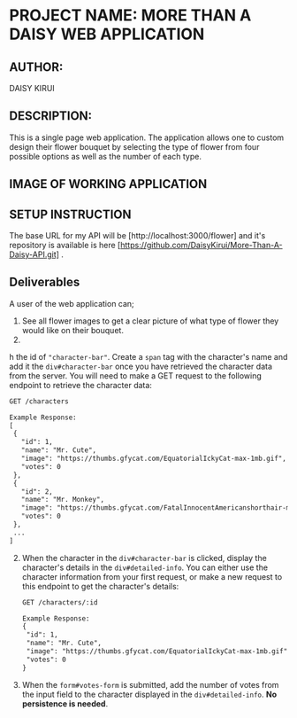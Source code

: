 # PROJECT NAME: MORE THAN A DAISY WEB APPLICATION

## AUTHOR:  
DAISY KIRUI

## DESCRIPTION:
This is a single page web application. The application allows one to custom design their flower bouquet by selecting the type of flower from four possible options as well as the number of each type. 

## IMAGE OF WORKING APPLICATION


## SETUP INSTRUCTION
The base URL for my API will be [http://localhost:3000/flower] and it's repository is available is here [https://github.com/DaisyKirui/More-Than-A-Daisy-API.git] .

## Deliverables
A user of the web application can;

1. See all flower images to get a clear picture of what type of flower they would like on their bouquet.
2. 

h the id of `"character-bar"`. Create
   a `span` tag with the character's name and add it the `div#character-bar`
   once you have retrieved the character data from the server. You will need to
   make a GET request to the following endpoint to retrieve the character data:

   ```txt
   GET /characters

   Example Response:
   [
    {
      "id": 1,
      "name": "Mr. Cute",
      "image": "https://thumbs.gfycat.com/EquatorialIckyCat-max-1mb.gif",
      "votes": 0
    },
    {
      "id": 2,
      "name": "Mr. Monkey",
      "image": "https://thumbs.gfycat.com/FatalInnocentAmericanshorthair-max-1mb.gif",
      "votes": 0
    },
    ...
   ]
   ```

2. When the character in the `div#character-bar` is clicked, display the
   character's details in the `div#detailed-info`. You can either use the
   character information from your first request, or make a new request to this
   endpoint to get the character's details:

   ```txt
   GET /characters/:id

   Example Response:
   {
    "id": 1,
    "name": "Mr. Cute",
    "image": "https://thumbs.gfycat.com/EquatorialIckyCat-max-1mb.gif",
    "votes": 0
   }
   ```

3. When the `form#votes-form` is submitted, add the number of votes from
   the input field to the character displayed in the `div#detailed-info`. **No
   persistence is needed**.
